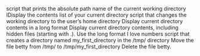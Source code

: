 script that prints the absolute path name of the current working directory
IDisplay the contents list of your current directory
script that changes the working directory to the user’s home directory
Display current directory contents in a long format
Display current directory contents, including hidden files (starting with .). Use the long format
I love numbers
script that creates a directory named my_first_directory in the /tmp/ directory
Move the file betty from /tmp/ to /tmp/my_first_directory
Delete the file betty.
